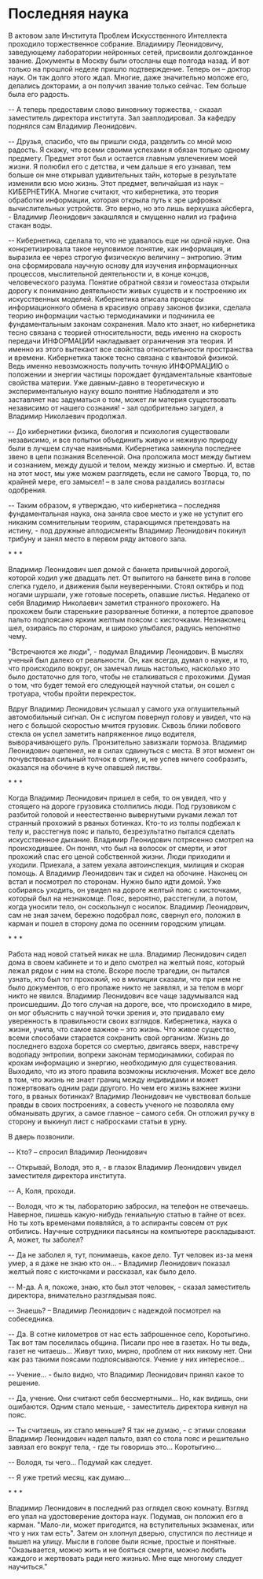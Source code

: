 ﻿# Последняя наука

В актовом зале Института Проблем Искусственного Интеллекта  проходило торжественное собрание. Владимиру Леонидовичу, заведующему лаборатории нейронных сетей, присвоили долгожданное звание. Документы в Москву были отосланы еще полгода назад. И вот только на прошлой неделе пришло подтверждение. Теперь он – доктор наук. Он так долго этого ждал. Многие, даже значительно моложе его, делались докторами, а он получил звание только сейчас. Тем больше была его радость.

-- А теперь предоставим слово виновнику торжества, - сказал заместитель директора института. Зал зааплодировал. За кафедру поднялся сам Владимир Леонидович.

-- Друзья, спасибо, что вы пришли сюда, разделить со мной мою радость. Я скажу, что всеми своими успехами я обязан только одному предмету. Предмет этот был и остается главным увлечением моей жизни. Я полюбил его с детства, и чем дальше я его узнавал, тем больше он мне открывал удивительных тайн, которые в результате изменили всю мою жизнь. Этот предмет, величайшая из наук – КИБЕРНЕТИКА. Многие считают, что кибернетика, это теория обработки информации, которая открыла путь к эре цифровых вычислительных устройств. Это верно, но это лишь верхушка айсберга, - Владимир Леонидович закашлялся и смущенно налил из графина стакан воды.

-- Кибернетика, сделала то, что не удавалось еще ни одной науке. Она конкретизировала такое неуловимое понятие, как информация, и выразила ее через строгую физическую величину – энтропию. Этим она сформировала научную основу для изучения информационных процессов, мыслительной деятельности и, в конце концов, человеческого разума. Понятие обратной связи и гомеостаза открыли дорогу к пониманию деятельности живых существ и к построению их искусственных моделей. Кибернетика вписала процессы информационного обмена в красивую оправу законов физики, сделала теорию информации частью термодинамики и подчинила ее фундаментальным законам сохранения. Мало кто знает, но кибернетика тесно связана с теорией относительности, ведь именно на скорость передачи ИНФОРМАЦИИ накладывает ограничения эта теория. И именно из этого вытекают все свойства относительности пространства и времени. Кибернетика также тесно связана с квантовой физикой. Ведь именно невозможность получить точную ИНФОРМАЦИЮ о положении и энергии частицы порождает фундаментальные квантовые свойства материи. Уже давным-давно в теоретическую и экспериментальную науку вошло понятие Наблюдателя и это заставляет нас задуматься о том, может ли материя существовать независимо от нашего сознания! - зал одобрительно загудел, а Владимир Николаевич продолжал.

-- До кибернетики физика, биология и психология существовали независимо, и все попытки объединить живую и неживую природу были в лучшем случае наивными. Кибернетика замкнула последнее звено в цепи познания Вселенной. Она проложила мост между бытием и сознанием, между душой и телом, между жизнью и смертью. И, встав на этот мост, мы уже можем разглядеть, если не самого Творца, то, по крайней мере, его замысел! – в зале снова раздались возгласы одобрения.

-- Таким образом, я утверждаю, что кибернетика – последняя фундаментальная наука, она заняла свое место и уже не уступит его никаким сомнительным теориям, старающимся претендовать на истину, - под дружные аплодисменты Владимир Леонидович покинул трибуну и занял место в первом ряду актового зала.       


\* \* \*
  


Владимир Леонидович шел домой с банкета привычной дорогой, которой ходил уже двадцать лет. От выпитого на банкете вина в голове слегка гудело, и движения были неуверенными. Стоял октябрь и под ногами шуршали, уже готовые посереть, опавшие листья. Недалеко от себя Владимир Николаевич заметил странного прохожего. На прохожем были старенькие разорванные ботинки, а потертое драповое пальто подпоясано ярким желтым поясом с кисточками. Незнакомец шел, озираясь по сторонам, и широко улыбался, радуясь непонятно чему. 

"Встречаются же люди", - подумал Владимир Леонидович. В мыслях ученый был далеко от реальности. Он, как всегда, думал о науке, и то, что происходило вокруг, он замечал лишь настолько, насколько это было достаточно для того, чтобы не сталкиваться с прохожими. Думая о том, что будет темой его следующей научной статьи, он сошел с тротуара, чтобы пройти перекресток.

Вдруг Владимир Леонидович услышал у самого уха оглушительный автомобильный сигнал. Он с испугом повернул голову и увидел, что на него с большой скоростью мчится грузовик. Сквозь блики лобового стекла он успел заметить напряженное лицо водителя, выворачивающего руль. Пронзительно завизжали тормоза. Владимир Леонидович оцепенел, не в силах сдвинуться с места. В этот момент он почувствовал сильный толчок в спину, и, не успев ничего сообразить, оказался на обочине в куче опавшей листвы.  


\* \* \*
  


Когда Владимир Леонидович пришел в себя, то он увидел, что у стоящего на дороге грузовика столпились люди. Под грузовиком с разбитой головой и неестественно вывернутыми руками лежал тот странный прохожий в рваных ботинках. Кто-то из толпы подбежал к телу и, расстегнув пояс и пальто, безрезультатно пытался сделать искусственное дыхание. Владимир Леонидович потрясенно смотрел на происходившее. Он понял, что был на волосок от смерти, и этот прохожий спас его ценой собственной жизни. Люди приходили и уходили. Приехала, а затем уехала автоинспекция, милиция и скорая помощь. А Владимир Леонидович так и сидел на обочине. Наконец он встал и посмотрел по сторонам. Нужно было идти домой. Уже собираясь уходить, он увидел на дороге желтый пояс с кисточками, который был на незнакомце. Пояс, вероятно, расстегнули, а потом, когда уносили тело, он соскользнул с носилок. Владимир Леонидович, сам не зная зачем, бережно подобрал пояс, свернул его, положил в карман и пошел в сторону дома по осенним городским улицам.  


\* \* \*
  


Работа над новой статьей никак не шла. Владимир Леонидович сидел дома в своем кабинете и то и дело смотрел на желтый пояс, который лежал рядом с ним на столе. Вскоре после трагедии, он пытался узнать, кто был тот прохожий, но в милиции сказали, что при нем не было документов, о его пропаже никто не заявлял, и за телом в морг никто не явился. Владимир Леонидович все чаще задумывался над происшедшим. До того случая на дороге, все, что происходило в мире, он мог объяснить с научной точки зрения и, это придавало ему уверенность в правильности своих взглядов. Кибернетика, наука о жизни, учила, что самое важное – это жизнь. Что живое существо, всеми способами старается сохранить свой организм. Жизнь до последнего вздоха борется со смертью, двигаясь вверх, навстречу водопаду энтропии, вопреки законам термодинамики, собирая по крохам информацию и энергию, необходимую для существования. Выходило, что из этого правила возможны исключения. Может все дело в том, что жизнь не знает границ между индивидами и может пожертвовать одним ради другого. Но чем его жизнь важнее жизни того, в рваных ботинках? Владимир Леонидович не чувствовал больше правды в своих построениях, а совесть ученого не позволяла ему обманывать других, а самое главное – самого себя. Он отложил ручку в сторону и выкинул лист с набросками статьи в урну.

В дверь позвонили.

-- Кто? – спросил Владимир Леонидович

-- Открывай, Володя, это я, -  в глазок Владимир Леонидович увидел заместителя директора института.

-- А, Коля, проходи.

-- Володя, что ж ты, лабораторию забросил, на телефон не отвечаешь. Наверное, пишешь какую-нибудь гениальную статью в тайне от всех. Но ты хоть временами появляйся, а то аспиранты совсем от рук отбились. Научные сотрудники пасьянсы на компьютере раскладывают. А, может, ты заболел?

-- Да не заболел я, тут, понимаешь, какое дело. Тут человек из-за меня умер, а я даже не знаю кто он… - Владимир Леонидович показал желтый пояс с кисточками и рассказал, как было дело.

-- М-да. А я, похоже, знаю, кто был этот человек, - сказал заместитель директора, внимательно разглядывая пояс.  

-- Знаешь? – Владимир Леонидович с надеждой посмотрел на собеседника.

-- Да. В сотне километров от нас есть заброшенное село, Коротыгино. Так вот там поселилась община. Писали про нее в газетах. Но ты ведь, газет не читаешь… Живут тихо, мирно, проблем от них никому нет. Они как раз такими поясами подпоясываются. Учение у них интересное…

-- Учение… - было видно, что Владимир Леонидович принял какое то решение.

-- Да, учение. Они считают себя бессмертными… Но, как видишь, они ошибаются. Одним стало меньше, - заместитель директора кивнул на пояс.

-- Ты считаешь, их стало меньше? Я так не думаю, - с этими словами Владимир Леонидович надел пальто, взял со стола пояс и решительно завязал его вокруг тела, - где ты говоришь это… Коротыгино…

-- Володя, ты чего… Подумай как следует.

-- Я уже третий месяц, как думаю… 


\* \* \*
  

Владимир Леонидович в последний раз оглядел свою комнату. Взгляд его упал на удостоверение доктора наук. Подумав, он положил его в карман. "Мало-ли, может пригодится, на вступительных экзаменах, или что у них там есть". Затем он хлопнул дверью, спустился по лестнице и вышел на улицу. Мысли в голове были ясные, простые и понятные. "Оказывается, можно жить и не бояться смерти, можно любить каждого и жертвовать ради него жизнью. Мне еще многому следует научиться."

